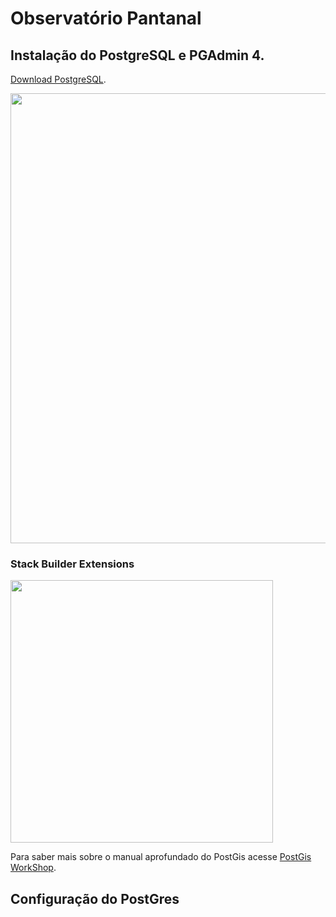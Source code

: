 # Observatório Pantanal

## Instalação do PostgreSQL e PGAdmin 4.

[Download PostgreSQL](https://www.enterprisedb.com/downloads/postgres-postgresql-downloads).

<img src="https://user-images.githubusercontent.com/58231791/197791198-ac02747c-fc13-48bf-bd3b-35881581279c.png" width="720" align="center">

### Stack Builder Extensions

<img src="https://user-images.githubusercontent.com/58231791/197800152-652cad07-b43e-413e-8d79-81b2d6aaadce.png" width="420" align="center">


Para saber mais sobre o manual aprofundado do PostGis acesse [PostGis WorkShop](https://docs.google.com/presentation/d/1qYXdeCIymLl32uoAHvAPrp1r-hK-_4Z8InG7sHEo6vc/edit?usp=sharing).


## Configuração do PostGres


